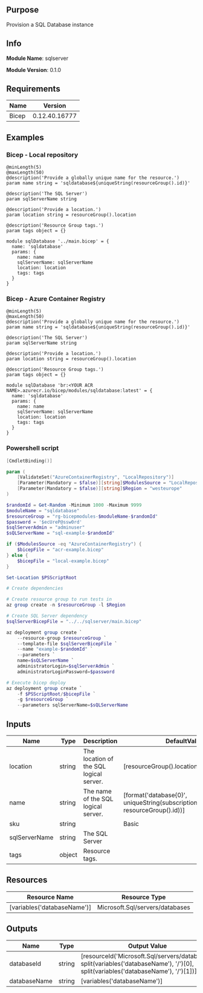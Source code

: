 ## Purpose
Provision a SQL Database instance
## Info
**Module Name**: sqlserver

**Module Version**: 0.1.0

## Requirements


| Name | Version |
| --- | --- |
 | Bicep | 0.12.40.16777 |
## Examples
### Bicep - Local repository
```bicep
@minLength(5)
@maxLength(50)
@description('Provide a globally unique name for the resource.')
param name string = 'sqldatabase${uniqueString(resourceGroup().id)}'

@description('The SQL Server')
param sqlServerName string

@description('Provide a location.')
param location string = resourceGroup().location

@description('Resource Group tags.')
param tags object = {}

module sqlDatabase '../main.bicep' = {
  name: 'sqldatabase'
  params: {
    name: name
    sqlServerName: sqlServerName
    location: location
    tags: tags
  }
}
```
### Bicep - Azure Container Registry
```bicep
@minLength(5)
@maxLength(50)
@description('Provide a globally unique name for the resource.')
param name string = 'sqldatabase${uniqueString(resourceGroup().id)}'

@description('The SQL Server')
param sqlServerName string

@description('Provide a location.')
param location string = resourceGroup().location

@description('Resource Group tags.')
param tags object = {}

module sqlDatabase 'br:<YOUR ACR NAME>.azurecr.io/bicep/modules/sqldatabase:latest' = {
  name: 'sqldatabase'
  params: {
    name: name
    sqlServerName: sqlServerName
    location: location
    tags: tags
  }
}
```
### Powershell script
```powershell
[CmdletBinding()]

param (
    [ValidateSet("AzureContainerRegistry", "LocalRepository")]
    [Parameter(Mandatory = $false)][string]$ModulesSource = "LocalRepository",
    [Parameter(Mandatory = $false)][string]$Region = "westeurope"
)

$randomId = Get-Random -Minimum 1000 -Maximum 9999
$moduleName = "sqldatabase"
$resourceGroup = "rg-bicepmodules-$moduleName-$randomId"
$password = '$ecUreP@ssw0rd'
$sqlServerAdmin = "adminuser"
$sQLServerName = "sql-example-$randomId"

if ($ModulesSource -eq "AzureContainerRegistry") {
    $bicepFile = "acr-example.bicep"
} else {
    $bicepFile = "local-example.bicep"
}

Set-Location $PSScriptRoot

# Create dependencies

# Create resource group to run tests in
az group create -n $resourceGroup -l $Region

# Create SQL Server dependency
$sqlServerBicepFile = "../../sqlserver/main.bicep"

az deployment group create `
    --resource-group $resourceGroup `
    --template-file $sqlServerBicepFile `
    --name "example-$randomId" `
    --parameters `
    name=$sQLServerName `
    administratorLogin=$sqlServerAdmin `
    administratorLoginPassword=$password

# Execute bicep deploy
az deployment group create `
    -f $PSScriptRoot/$bicepFile `
    -g $resourceGroup `
    --parameters sqlServerName=$sQLServerName
```
## Inputs
| Name | Type | Description | DefaultValue | AllowedValues |
| --- | --- | --- | --- | --- |
 | location| string | The location of the SQL logical server. | [resourceGroup().location] |  |
 | name| string | The name of the SQL logical server. | [format('database{0}', uniqueString(subscription().subscriptionId, resourceGroup().id))] |  |
 | sku| string |  | Basic | Basic,Standard,Premium,DataWarehouse,Stretch |
 | sqlServerName| string | The SQL Server |  |  |
 | tags| object | Resource tags. |  |  |
## Resources
| Resource Name | Resource Type |
| --- | --- |
 | [variables('databaseName')]| Microsoft.Sql/servers/databases |
## Outputs
| Name | Type | Output Value |
| --- | --- | --- |
 | databaseId| string | [resourceId('Microsoft.Sql/servers/databases', split(variables('databaseName'), '/')[0], split(variables('databaseName'), '/')[1])] |
 | databaseName| string | [variables('databaseName')] |
